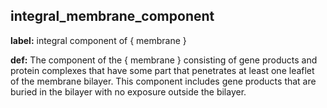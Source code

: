 ## integral_membrane_component
__label:__ integral component of \{ membrane \}

__def:__ The component of the \{ membrane \} consisting of gene products and protein complexes that have some part that penetrates at least one leaflet of the membrane bilayer. This component includes gene products that are buried in the bilayer with no exposure outside the bilayer.


